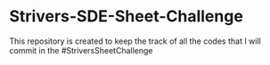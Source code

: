# Strivers-SDE-Sheet-Challenge
This repository is created to keep the track of all the codes that I will commit in the #StriversSheetChallenge
